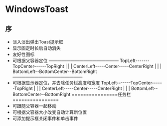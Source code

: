 # WindowsToast

## 序

+ 淡入淡出弹出Toast提示框
+ 显示固定时长后自动消失
+ 友好性图标
+ 可根据父容器定位
————————————————
TopLeft-------TopCenter------TopRight
|                 |                 |
CenterLeft-----Center-----CenterRight
|                 |                 |
BottomLeft--BottomCenter--BottomRight
————————————————
+ 可根据显示器定位，并去除任务栏高度和宽度
TopLeft-------TopCenter------TopRight
|                 |                 |
CenterLeft-----Center-----CenterRight
|                 |                 |
BottomLeft--BottomCenter--BottomRight
================任务栏================
+ 可跟随父容器一起移动
+ 可根据父容器大小改变自动计算新位置
+ 可添加提示框关闭事件和单击事件

